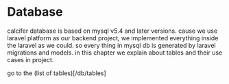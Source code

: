 # Database

calcifer database is based on mysql v5.4 and later versions. cause we use laravel platform as our backend project, we implemented everything inside the laravel as we could. so every thing in mysql db is generated by laravel migrations and models. in this chapter we explain about tables and their use cases in project.

go to the (list of tables)[/db/tables]
